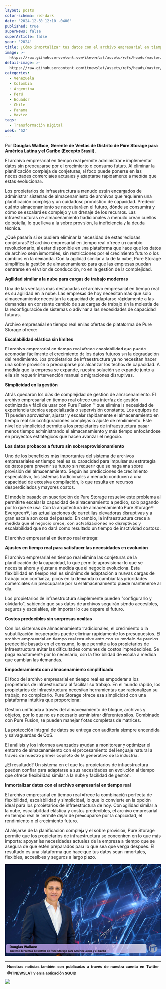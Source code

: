 ```yaml
---
layout: posts
color-schema: red-dark
date: '2024-12-30 12:10 -0400'
published: true
superNews: false
superArticle: false
year: '2024'
title: ¿Cómo inmortalizar tus datos con el archivo empresarial en tiempo real?
image: >-
  https://raw.githubusercontent.com/itnewslat/assets/refs/heads/master/img/540x320/Douglas-Wallace-p.jpg
detail-image: >-
  https://raw.githubusercontent.com/itnewslat/assets/refs/heads/master/img/1024x680/Douglas-Wallace-g.jpg
categories:
  - Venezuela
  - Colombia
  - Argentina
  - Perú
  - Ecuador
  - Chile
  - Panama
  - Mexico
tags:
  - Transformación Digital
week: '52'
---
```

Por **Douglas Wallace, Gerente de Ventas de Distrito de Pure Storage para América Latina y el Caribe (Excepto Brasil).**


El archivo empresarial en tiempo real permite administrar e implementar datos sin preocuparse por el crecimiento o consumo futuro. Al eliminar la planificación compleja de conjeturas, el foco puede ponerse en las necesidades comerciales actuales y adaptarse rápidamente a medida que estas evolucionan.

Los propietarios de infraestructura a menudo están encargados de administrar sistemas de almacenamiento de archivos que requieren una planificación compleja y un cuidadoso pronóstico de capacidad. Predecir cuánto almacenamiento se necesitará en el futuro, dónde se consumirá y cómo se escalará es complejo y un drenaje de los recursos. Las infraestructuras de almacenamiento tradicionales a menudo crean cuellos de botella, lo que lleva a la sobre provisión, la ineficiencia y la deuda técnica.

¿Qué pasaría si se pudiera eliminar la necesidad de estas tediosas conjeturas? El archivo empresarial en tiempo real ofrece un cambio revolucionario, al estar disponible en una plataforma que hace que los datos de archivo sean inmortales, sin restricciones por el crecimiento futuro o los cambios en la demanda. Con la agilidad similar a la de la nube, Pure Storage simplifica la gestión de almacenamiento para que las empresas puedan centrarse en el valor de conducción, no en la gestión de la complejidad.

**Agilidad similar a la nube para cargas de trabajo modernas**

Una de las ventajas más destacadas del archivo empresarial en tiempo real es su agilidad en la nube. Las empresas de hoy necesitan más que solo almacenamiento: necesitan la capacidad de adaptarse rápidamente a las demandas en constante cambio de sus cargas de trabajo sin la molestia de la reconfiguración de sistemas o adivinar a las necesidades de capacidad futuras.


Archivo empresarial en tiempo real en las ofertas de plataforma de Pure Storage ofrece:

**Escalabilidad elástica sin límites**

El archivo empresarial en tiempo real ofrece escalabilidad que puede acomodar fácilmente el crecimiento de los datos futuros sin la degradación del rendimiento. Los propietarios de infraestructura ya no necesitan hacer una sobre provisión o preocuparse por alcanzar los techos de capacidad. A medida que la empresa se expande, nuestra solución se expande junto a ella sin requerir intervención manual o migraciones disruptivas.

**Simplicidad en la gestión**

Atrás quedaron los días de complejidad de gestión de almacenamiento. El archivo empresarial en tiempo real ofrece una interfaz de gestión optimizada y fácil de usar con Pure Fusion ™ que elimina la necesidad de experiencia técnica especializada o supervisión constante. Los equipos de TI pueden aprovechar, ajustar y escalar rápidamente el almacenamiento en tiempo real sin configuraciones complejas o ajuste de rendimiento. Este nivel de simplicidad permite a los propietarios de infraestructura pasar menos tiempo administrando el almacenamiento y más tiempo enfocándose en proyectos estratégicos que hacen avanzar el negocio.

**Los datos probados a futuro sin sobreaprovisionamiento**

Uno de los beneficios más importantes del sistema de archivos empresariales en tiempo real es su capacidad para impulsar su estrategia de datos para prevenir su futuro sin requerir que se haga una sobre provisión del almacenamiento. Según las predicciones de crecimiento especulativo, los sistemas tradicionales a menudo conducen a una capacidad de excesiva compilación, lo que resulta en recursos desperdiciados y mayores costos.

El modelo basado en suscripción de Pure Storage resuelve este problema al permitirte escalar la capacidad de almacenamiento a pedido, solo pagando por lo que se usa. Con la arquitectura de almacenamiento Pure Storage® Evergreen®, las actualizaciones de carretillas elevadoras disruptivas y a gran escala son cosa del pasado. En cambio, la infraestructura crece a medida que el negocio crece, con actualizaciones no disruptivas y escalabilidad que no dará como resultado un tiempo de inactividad costoso.

El archivo empresarial en tiempo real entrega:

**Ajustes en tiempo real para satisfacer las necesidades en evolución**

El archivo empresarial en tiempo real elimina las conjeturas de la planificación de la capacidad, lo que permite aprovisionar lo que se necesita ahora y ajustar a medida que el negocio evoluciona. Esta flexibilidad en tiempo real es sinónimo de adaptación a nuevas cargas de trabajo con confianza, picos en la demanda o cambiar las prioridades comerciales sin preocuparse por si el almacenamiento puede mantenerse al día.

Los propietarios de infraestructura simplemente pueden "configurarlo y olvidarlo", sabiendo que sus datos de archivos seguirán siendo accesibles, seguros y escalables, sin importar lo que depare el futuro.

**Costos predecibles sin sorpresas ocultas**

Con los sistemas de almacenamiento tradicionales, el crecimiento o la subutilización inesperados puede eliminar rápidamente los presupuestos. El archivo empresarial en tiempo real resuelve esto con su modelo de precios predecible basado en el consumo, lo que permite a los propietarios de infraestructura evitar las dificultades comunes de costos impredecibles. Se paga exactamente por lo necesario, con la flexibilidad de escala a medida que cambian las demandas.

**Empoderamiento con almacenamiento simplificado**

El foco del archivo empresarial en tiempo real es empoderar a los propietarios de infraestructura al facilitar su trabajo. En el mundo rápido, los propietarios de infraestructura necesitan herramientas que racionalizan su trabajo, no complicarlo. Pure Storage ofrece esa simplicidad con una plataforma intuitiva que proporciona:


Gestión unificada a través del almacenamiento de bloque, archivos y objetos, por lo que no es necesario administrar diferentes silos. Combinado con Pure Fusion, se pueden manejar flotas completas de matrices.

La protección integral de datos se entrega con auditoría siempre encendida y salvaguardas de QoS.

El análisis y los informes avanzados ayudan a monitorear y optimizar el entorno de almacenamiento con el procesamiento del lenguaje natural a través de nuestro primer copiloto de IA generativo de la industria.

¿El resultado? Un sistema en el que los propietarios de infraestructura pueden confiar para adaptarse a sus necesidades en evolución al tiempo que ofrece flexibilidad similar a la nube y facilidad de gestión.

**Inmortalizar datos con el archivo empresarial en tiempo real**

El archivo empresarial en tiempo real ofrece la combinación perfecta de flexibilidad, escalabilidad y simplicidad, lo que lo convierte en la opción ideal para los propietarios de infraestructura de hoy. Con agilidad similar a la nube, escalabilidad elástica y costos predecibles, el archivo empresarial en tiempo real le permite dejar de preocuparse por la capacidad, el rendimiento o el crecimiento futuro.

Al alejarse de la planificación compleja y el sobre provisión, Pure Storage permite que los propietarios de infraestructura se concentren en lo que más importa: apoyar las necesidades actuales de la empresa al tiempo que se asegura de que estén preparados para lo que sea que venga después. El resultado es una plataforma que hace que tus datos sean inmortales, flexibles, accesibles y seguros a largo plazo.

![](https://raw.githubusercontent.com/itnewslat/assets/refs/heads/master/img/540x320/Douglas-Wallace-p.jpg)

<table style="height: 42px;" width="569">
<tbody>
<tr>
<td style="text-align: justify;"><sub><strong>Nuestras noticias también son publicadas a través de nuestra cuenta en Twitter <a href="https://twitter.com/itnewslat?lang=es">@ITNEWSLAT</a> y en la aplicación <a href="https://squidapp.co/en/">SQUID</a></strong></sub></td>
</tr>
</tbody>
</table>

<img src="https://tracker.metricool.com/c3po.jpg?hash=56f88a41e39ab42c063cc51676587a04"/>
